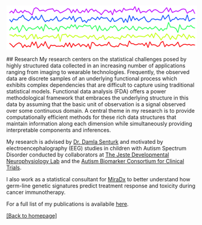 

<p align="center">
<img width="534" height="116" src="./images/time_series_2.png">
</p>
## Research
My research centers on the statistical challenges posed by highly structured data collected in an increasing number of applications ranging from imaging to wearable technologies. Frequently, the observed data are discrete samples of an underlying functional process which exhibits complex dependencies that are difficult to capture using traditional statistical models. Functional data analysis (FDA) offers a power methodological framework that embraces the underlying structure in this data by assuming that the basic unit of observation is a signal observed over some continuous domain. A central theme in my research is to provide computationally efficient methods for these rich data structures that maintain information along each dimension while simultaneously providing interpretable components and inferences. 

My research is advised by [Dr. Damla Senturk](https://www.biostat.ucla.edu/people/senturk) and motivated by electroencephalography (EEG) studies in children with Autism Spectrum Disorder conducted by collaborators at [The Jeste Developmental Neurophysiology Lab](http://jestelab.org/) and the [Autism Biomarker Consortium for Clinical Trials](https://fnih.org/what-we-do/biomarkers-consortium/programs/autism-biomarkers).

I also work as a statistical consultant for [MiraDx](https://miradx.com/) to better understand how germ-line genetic signatures predict treatment response and toxicity during cancer immunotherapy. 

For a full list of my publications is availabile [here](publications.md).

[ [Back to homepage] ](./)

